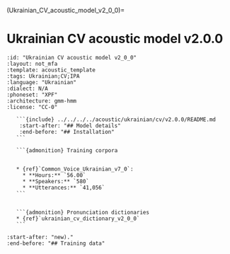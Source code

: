 
(Ukrainian_CV_acoustic_model_v2_0_0)=
# Ukrainian CV acoustic model v2.0.0

``````{acoustic} Ukrainian CV acoustic model v2.0.0
:id: "Ukrainian CV acoustic model v2_0_0"
:layout: not_mfa
:template: acoustic_template
:tags: Ukrainian;CV;IPA
:language: "Ukrainian"
:dialect: N/A
:phoneset: "XPF"
:architecture: gmm-hmm
:license: "CC-0"

   ```{include} ../../../../acoustic/ukrainian/cv/v2.0.0/README.md
    :start-after: "## Model details"
    :end-before: "## Installation"
   ```

   ```{admonition} Training corpora


   * {ref}`Common_Voice_Ukrainian_v7_0`:
     * **Hours:** `56.00`
     * **Speakers:** `580`
     * **Utterances:** `41,056`
   ```


   ```{admonition} Pronunciation dictionaries
   * {ref}`ukrainian_cv_dictionary_v2_0_0`
   ```
``````

```{include} ../../../../acoustic/ukrainian/cv/v2.0.0/README.md
:start-after: "new)."
:end-before: "## Training data"
```
